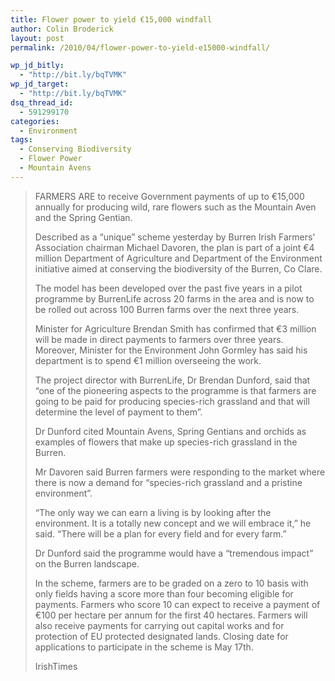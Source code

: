```yaml
---
title: Flower power to yield €15,000 windfall
author: Colin Broderick
layout: post
permalink: /2010/04/flower-power-to-yield-e15000-windfall/

wp_jd_bitly:
  - "http://bit.ly/bqTVMK"
wp_jd_target:
  - "http://bit.ly/bqTVMK"
dsq_thread_id:
  - 591299170
categories:
  - Environment
tags:
  - Conserving Biodiversity
  - Flower Power
  - Mountain Avens
---
```

> FARMERS ARE to receive Government payments of up to €15,000 annually for producing wild, rare flowers such as the Mountain Aven and the Spring Gentian.
> 
> Described as a “unique” scheme yesterday by Burren Irish Farmers' Association chairman Michael Davoren, the plan is part of a joint €4 million Department of Agriculture and Department of the Environment initiative aimed at conserving the biodiversity of the Burren, Co Clare.
> 
> The model has been developed over the past five years in a pilot programme by BurrenLife across 20 farms in the area and is now to be rolled out across 100 Burren farms over the next three years.
> 
> Minister for Agriculture Brendan Smith has confirmed that €3 million will be made in direct payments to farmers over three years. Moreover, Minister for the Environment John Gormley has said his department is to spend €1 million overseeing the work.
> 
> The project director with BurrenLife, Dr Brendan Dunford, said that “one of the pioneering aspects to the programme is that farmers are going to be paid for producing species-rich grassland and that will determine the level of payment to them”.
> 
> Dr Dunford cited Mountain Avens, Spring Gentians and orchids as examples of flowers that make up species-rich grassland in the Burren.
> 
> Mr Davoren said Burren farmers were responding to the market where there is now a demand for “species-rich grassland and a pristine environment”.
> 
> “The only way we can earn a living is by looking after the environment. It is a totally new concept and we will embrace it,” he said. “There will be a plan for every field and for every farm.”
> 
> Dr Dunford said the programme would have a “tremendous impact” on the Burren landscape.
> 
> In the scheme, farmers are to be graded on a zero to 10 basis with only fields having a score more than four becoming eligible for payments. Farmers who score 10 can expect to receive a payment of €100 per hectare per annum for the first 40 hectares. Farmers will also receive payments for carrying out capital works and for protection of EU protected designated lands. Closing date for applications to participate in the scheme is May 17th.
> 
> IrishTimes

